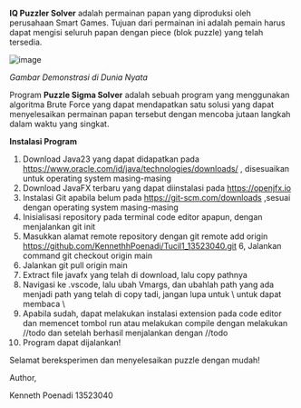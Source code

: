 **IQ Puzzler Solver**
 adalah permainan papan yang diproduksi oleh perusahaan Smart Games. Tujuan dari permainan ini adalah pemain harus dapat mengisi seluruh papan dengan piece (blok puzzle) yang telah tersedia.
 
 ![image](https://github.com/user-attachments/assets/39d704d1-f114-4066-a6a3-e26c49225969)



*Gambar Demonstrasi di Dunia Nyata*


Program **Puzzle Sigma Solver** adalah sebuah program yang menggunakan algoritma Brute Force yang dapat mendapatkan satu solusi yang dapat menyelesaikan permainan papan tersebut dengan mencoba jutaan langkah dalam waktu yang singkat.

**Instalasi Program**

1. Download Java23 yang dapat didapatkan pada https://www.oracle.com/id/java/technologies/downloads/ , disesuaikan untuk operating system masing-masing
2. Download JavaFX terbaru yang dapat diinstalasi pada https://openjfx.io
3. Instalasi Git apabila belum pada https://git-scm.com/downloads ,sesuai dengan operating system masing-masing
4. Inisialisasi repository pada terminal code editor apapun, dengan menjalankan git init
5. Masukkan alamat remote repository dengan git remote add origin https://github.com/KennethhPoenadi/Tucil1_13523040.git
6, Jalankan command git checkout origin main
7. Jalankan git pull origin main
8. Extract file javafx yang telah di download, lalu copy pathnya
9. Navigasi ke .vscode, lalu ubah Vmargs, dan ubahlah path yang ada menjadi path yang telah di copy tadi, jangan lupa untuk \\ untuk dapat membaca \
10. Apabila sudah, dapat melakukan instalasi extension pada code editor dan memencet tombol run atau melakukan compile dengan melakukan //todo dan setelah berhasil menjalankan dengan //todo
11. Program dapat dijalankan!

Selamat bereksperimen dan menyelesaikan puzzle dengan mudah!

Author,

Kenneth Poenadi 
13523040

